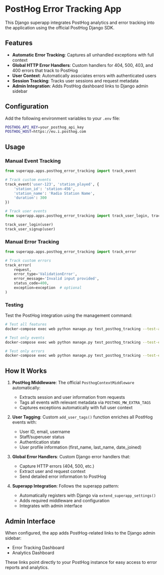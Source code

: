 # PostHog Error Tracking App

This Django superapp integrates PostHog analytics and error tracking into the application using the official PostHog Django SDK.

## Features

- **Automatic Error Tracking**: Captures all unhandled exceptions with full context
- **Global HTTP Error Handlers**: Custom handlers for 404, 500, 403, and 400 errors that track to PostHog
- **User Context**: Automatically associates errors with authenticated users
- **Session Tracking**: Tracks user sessions and request metadata
- **Admin Integration**: Adds PostHog dashboard links to Django admin sidebar

## Configuration

Add the following environment variables to your `.env` file:

```bash
POSTHOG_API_KEY=your_posthog_api_key
POSTHOG_HOST=https://eu.i.posthog.com
```

## Usage

### Manual Event Tracking

```python
from superapp.apps.posthog_error_tracking import track_event

# Track custom events
track_event('user-123', 'station_played', {
    'station_id': 'station-456',
    'station_name': 'Radio Station Name',
    'duration': 300
})

# Track user events
from superapp.apps.posthog_error_tracking import track_user_login, track_user_signup

track_user_login(user)
track_user_signup(user)
```

### Manual Error Tracking

```python
from superapp.apps.posthog_error_tracking import track_error

# Track custom errors
track_error(
    request,
    error_type='ValidationError',
    error_message='Invalid input provided',
    status_code=400,
    exception=exception  # optional
)
```

### Testing

Test the PostHog integration using the management command:

```bash
# Test all features
docker-compose exec web python manage.py test_posthog_tracking --test-all

# Test only events
docker-compose exec web python manage.py test_posthog_tracking --test-events

# Test only errors
docker-compose exec web python manage.py test_posthog_tracking --test-errors
```

## How It Works

1. **PostHog Middleware**: The official `PosthogContextMiddleware` automatically:
   - Extracts session and user information from requests
   - Tags all events with relevant metadata via `POSTHOG_MW_EXTRA_TAGS`
   - Captures exceptions automatically with full user context

2. **User Tagging**: Custom `add_user_tags()` function enriches all PostHog events with:
   - User ID, email, username
   - Staff/superuser status
   - Authentication state
   - User profile information (first_name, last_name, date_joined)

3. **Global Error Handlers**: Custom Django error handlers that:
   - Capture HTTP errors (404, 500, etc.)
   - Extract user and request context
   - Send detailed error information to PostHog

4. **Superapp Integration**: Follows the superapp pattern:
   - Automatically registers with Django via `extend_superapp_settings()`
   - Adds required middleware and configuration
   - Integrates with admin interface

## Admin Interface

When configured, the app adds PostHog-related links to the Django admin sidebar:
- Error Tracking Dashboard
- Analytics Dashboard

These links point directly to your PostHog instance for easy access to error reports and analytics.
